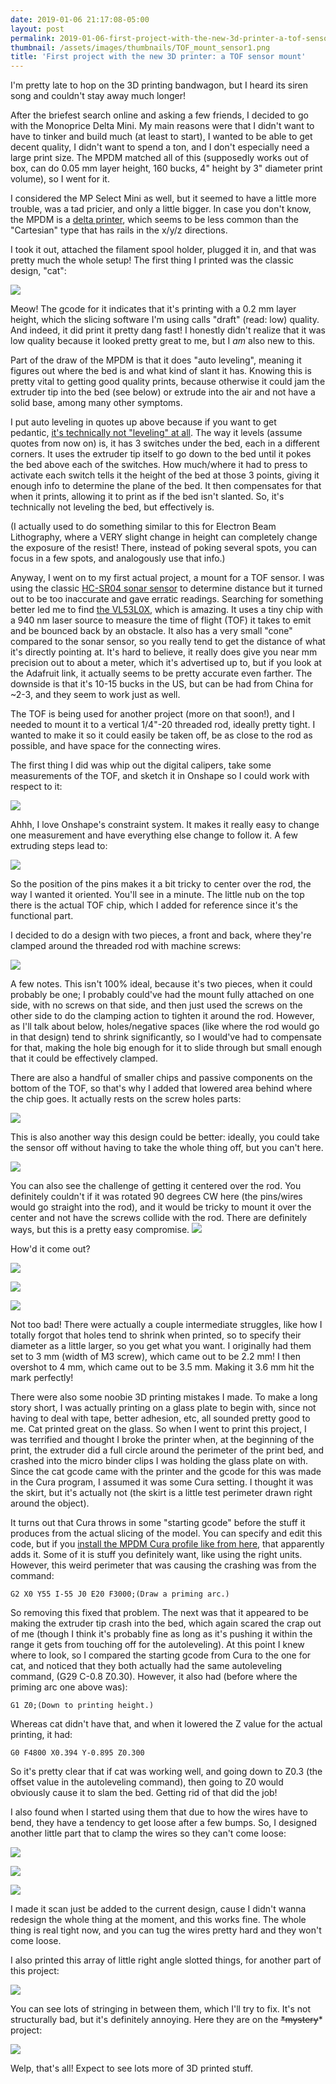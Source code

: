 ```yaml
---
date: 2019-01-06 21:17:08-05:00
layout: post
permalink: 2019-01-06-first-project-with-the-new-3d-printer-a-tof-sensor-mount
thumbnail: /assets/images/thumbnails/TOF_mount_sensor1.png
title: 'First project with the new 3D printer: a TOF sensor mount'
---
```


I'm pretty late to hop on the 3D printing bandwagon, but I heard its siren song and couldn't stay away much longer!

After the briefest search online and asking a few friends, I decided to go with the Monoprice Delta Mini. My main reasons were that I didn't want to have to tinker and build much (at least to start), I wanted to be able to get decent quality, I didn't want to spend a ton, and I don't especially need a large print size. The MPDM matched all of this (supposedly works out of box, can do 0.05 mm layer height, 160 bucks, 4" height by 3" diameter print volume), so I went for it.

I considered the MP Select Mini as well, but it seemed to have a little more trouble, was a tad pricier, and only a little bigger. In case you don't know, the MPDM is a [delta printer](https://www.fargo3dprinting.com/choose-cartesian-delta-3d-printers/), which seems to be less common than the "Cartesian" type that has rails in the x/y/z directions.

I took it out, attached the filament spool holder, plugged it in, and that was pretty much the whole setup! The first thing I printed was the classic design, "cat":

![](/assets/images/IMG_20181221_170432-768x1024.jpg)

Meow! The gcode for it indicates that it's printing with a 0.2 mm layer height, which the slicing software I'm using calls "draft" (read: low) quality. And indeed, it did print it pretty dang fast! I honestly didn't realize that it was low quality because it looked pretty great to me, but I *am* also new to this.

Part of the draw of the MPDM is that it does "auto leveling", meaning it figures out where the bed is and what kind of slant it has. Knowing this is pretty vital to getting good quality prints, because otherwise it could jam the extruder tip into the bed (see below) or extrude into the air and not have a solid base, among many other symptoms.

I put auto leveling in quotes up above because if you want to get pedantic, [it's technically not "leveling" at all](https://www.mpminidelta.com/g29). The way it levels (assume quotes from now on) is, it has 3 switches under the bed, each in a different corners. It uses the extruder tip itself to go down to the bed until it pokes the bed above each of the switches. How much/where it had to press to activate each switch tells it the height of the bed at those 3 points, giving it enough info to determine the plane of the bed. It then compensates for that when it prints, allowing it to print as if the bed isn't slanted. So, it's technically not leveling the bed, but effectively is.

(I actually used to do something similar to this for Electron Beam Lithography, where a VERY slight change in height can completely change the exposure of the resist! There, instead of poking several spots, you can focus in a few spots, and analogously use that info.)

Anyway, I went on to my first actual project, a mount for a TOF sensor. I was using the classic [HC-SR04 sonar sensor](https://www.sparkfun.com/products/13959) to determine distance but it turned out to be too inaccurate and gave erratic readings. Searching for something better led me to find [the VL53L0X](https://www.adafruit.com/product/3317), which is amazing. It uses a tiny chip with a 940 nm laser source to measure the time of flight (TOF) it takes to emit and be bounced back by an obstacle. It also has a very small "cone" compared to the sonar sensor, so you really tend to get the distance of what it's directly pointing at. It's hard to believe, it really does give you near mm precision out to about a meter, which it's advertised up to, but if you look at the Adafruit link, it actually seems to be pretty accurate even farther. The downside is that it's 10-15 bucks in the US, but can be had from China for ~2-3, and they seem to work just as well.

The TOF is being used for another project (more on that soon!), and I needed to mount it to a vertical 1/4"-20 threaded rod, ideally pretty tight. I wanted to make it so it could easily be taken off, be as close to the rod as possible, and have space for the connecting wires.

The first thing I did was whip out the digital calipers, take some measurements of the TOF, and sketch it in Onshape so I could work with respect to it:

![](/assets/images/TOF_sketch-1024x625.png)

Ahhh, I love Onshape's constraint system. It makes it really easy to change one measurement and have everything else change to follow it. A few extruding steps lead to:

![](/assets/images/TOF_sensor.png)

So the position of the pins makes it a bit tricky to center over the rod, the way I wanted it oriented. You'll see in a minute. The little nub on the top there is the actual TOF chip, which I added for reference since it's the functional part.

I decided to do a design with two pieces, a front and back, where they're clamped around the threaded rod with machine screws:

![](/assets/images/TOF_mount1-1024x740.png)

A few notes. This isn't 100% ideal, because it's two pieces, when it could probably be one; I probably could've had the mount fully attached on one side, with no screws on that side, and then just used the screws on the other side to do the clamping action to tighten it around the rod. However, as I'll talk about below, holes/negative spaces (like where the rod would go in that design) tend to shrink significantly, so I would've had to compensate for that, making the hole big enough for it to slide through but small enough that it could be effectively clamped.

There are also a handful of smaller chips and passive components on the bottom of the TOF, so that's why I added that lowered area behind where the chip goes. It actually rests on the screw holes parts:

![](/assets/images/TOF_mount_sensor1-1024x707.png)

This is also another way this design could be better: ideally, you could take the sensor off without having to take the whole thing off, but you can't here.

![](/assets/images/TOF_mount_sensor3.png)

You can also see the challenge of getting it centered over the rod. You definitely couldn't if it was rotated 90 degrees CW here (the pins/wires would go straight into the rod), and it would be tricky to mount it over the center and not have the screws collide with the rod. There are definitely ways, but this is a pretty easy compromise.
![](/assets/images/TOF_mount_sensor2.png)

How'd it come out?

![](/assets/images/IMG_20181222_165847-768x1024.jpg)

![](/assets/images/IMG_20181222_165902-768x1024.jpg)

![](/assets/images/IMG_20181222_165907-768x1024.jpg)

Not too bad! There were actually a couple intermediate struggles, like how I totally forgot that holes tend to shrink when printed, so to specify their diameter as a little larger, so you get what you want. I originally had them set to 3 mm (width of M3 screw), which came out to be 2.2 mm! I then overshot to 4 mm, which came out to be 3.5 mm. Making it 3.6 mm hit the mark perfectly!

There were also some noobie 3D printing mistakes I made. To make a long story short, I was actually printing on a glass plate to begin with, since not having to deal with tape, better adhesion, etc, all sounded pretty good to me. Cat printed great on the glass. So when I went to print this project, I was terrified and thought I broke the printer when, at the beginning of the print, the extruder did a full circle around the perimeter of the print bed, and crashed into the micro binder clips I was holding the glass plate on with. Since the cat gcode came with the printer and the gcode for this was made in the Cura program, I assumed it was some Cura setting. I thought it was the skirt, but it's actually not (the skirt is a little test perimeter drawn right around the object).

It turns out that Cura throws in some "starting gcode" before the stuff it produces from the actual slicing of the model. You can specify and edit this code, but if you [install the MPDM Cura profile like from here](https://www.mpminidelta.com/slicers/cura), that apparently adds it. Some of it is stuff you definitely want, like using the right units. However, this weird perimeter that was causing the crashing was from the command:

```
G2 X0 Y55 I-55 J0 E20 F3000;(Draw a priming arc.)
```

So removing this fixed that problem. The next was that it appeared to be making the extruder tip crash into the bed, which again scared the crap out of me (though I think it's probably fine as long as it's pushing it within the range it gets from touching off for the autoleveling). At this point I knew where to look, so I compared the starting gcode from Cura to the one for cat, and noticed that they both actually had the same autoleveling command, (G29 C-0.8 Z0.30). However, it also had (before where the priming arc one above was):

```
G1 Z0;(Down to printing height.)
```

Whereas cat didn't have that, and when it lowered the Z value for the actual printing, it had:

```
G0 F4800 X0.394 Y-0.895 Z0.300
```

So it's pretty clear that if cat was working well, and going down to Z0.3 (the offset value in the autoleveling command), then going to Z0 would obviously cause it to slam the bed. Getting rid of that did the job!

I also found when I started using them that due to how the wires have to bend, they have a tendency to get loose after a few bumps. So, I designed another little part that to clamp the wires so they can't come loose:

![](/assets/images/wire_clamp.png)

![](/assets/images/IMG_20181227_174908-768x1024.jpg)

![](/assets/images/IMG_20181227_174345-768x1024.jpg)

I made it scan just be added to the current design, cause I didn't wanna redesign the whole thing at the moment, and this works fine. The whole thing is real tight now, and you can tug the wires pretty hard and they won't come loose.

I also printed this array of little right angle slotted things, for another part of this project:

![](/assets/images/IMG_20181222_231621-768x1024.jpg)

You can see lots of stringing in between them, which I'll try to fix. It's not structurally bad, but it's definitely annoying. Here they are on the ~~*mystery~~* project:

![](/assets/images/IMG_20181227_174354-768x1024.jpg)

Welp, that's all! Expect to see lots more of 3D printed stuff.
